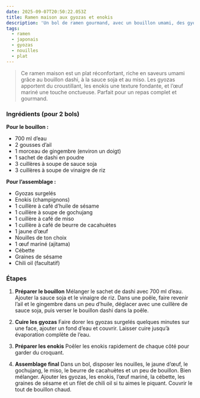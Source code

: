 ```yaml
---
date: 2025-09-07T20:50:22.053Z
title: Ramen maison aux gyozas et enokis
description: 'Un bol de ramen gourmand, avec un bouillon umami, des gyozas croustillants, des enokis fondants et une touche d’œuf mariné.'
tags:
  - ramen
  - japonais
  - gyozas
  - nouilles
  - plat
---
```

> Ce ramen maison est un plat réconfortant, riche en saveurs umami grâce au bouillon dashi, à la sauce soja et au miso. Les gyozas apportent du croustillant, les enokis une texture fondante, et l’œuf mariné une touche onctueuse. Parfait pour un repas complet et gourmand.

### Ingrédients (pour 2 bols)

**Pour le bouillon :**
- 700 ml d’eau
- 2 gousses d’ail
- 1 morceau de gingembre (environ un doigt)
- 1 sachet de dashi en poudre
- 3 cuillères à soupe de sauce soja
- 3 cuillères à soupe de vinaigre de riz

**Pour l’assemblage :**
- Gyozas surgelés
- Enokis (champignons)
- 1 cuillère à café d’huile de sésame
- 1 cuillère à soupe de gochujang
- 1 cuillère à café de miso
- 1 cuillère à café de beurre de cacahuètes
- 1 jaune d’œuf
- Nouilles de ton choix
- 1 œuf mariné (ajitama)
- Cébette
- Graines de sésame
- Chili oil (facultatif)

### Étapes

1. **Préparer le bouillon**
   Mélanger le sachet de dashi avec 700 ml d’eau. Ajouter la sauce soja et le vinaigre de riz. Dans une poêle, faire revenir l’ail et le gingembre dans un peu d’huile, déglacer avec une cuillère de sauce soja, puis verser le bouillon dashi dans la poêle.

2. **Cuire les gyozas**
   Faire dorer les gyozas surgelés quelques minutes sur une face, ajouter un fond d’eau et couvrir. Laisser cuire jusqu’à évaporation complète de l’eau.

3. **Préparer les enokis**
   Poêler les enokis rapidement de chaque côté pour garder du croquant.

4. **Assemblage final**
   Dans un bol, disposer les nouilles, le jaune d’œuf, le gochujang, le miso, le beurre de cacahuètes et un peu de bouillon. Bien mélanger. Ajouter les gyozas, les enokis, l’œuf mariné, la cébette, les graines de sésame et un filet de chili oil si tu aimes le piquant. Couvrir le tout de bouillon chaud.
